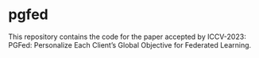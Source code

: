 # pgfed
This repository contains the code for the paper accepted by ICCV-2023: PGFed: Personalize Each Client’s Global Objective for Federated Learning.
